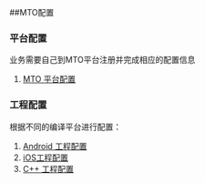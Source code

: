 ##MTO配置


### 平台配置

业务需要自己到MTO平台注册并完成相应的配置信息

1. [MTO 平台配置](MTO/developer.md)

### 工程配置
根据不同的编译平台进行配置：

1. [Android 工程配置](MTO/android.md)
2. [iOS工程配置](MTO/ios.md)
3. [C++ 工程配置](XG_GCM/cpp.md) 